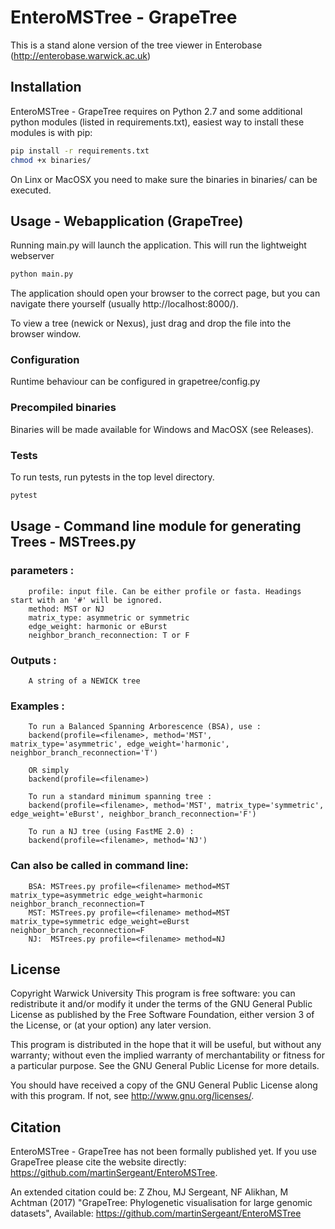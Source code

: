 # EnteroMSTree - GrapeTree

This is a stand alone version of the tree viewer in Enterobase (http://enterobase.warwick.ac.uk)


## Installation 
EnteroMSTree - GrapeTree requires on Python 2.7 and some additional python
modules (listed in requirements.txt), easiest way to install these modules is
with pip:

```bash
pip install -r requirements.txt
chmod +x binaries/

```
On Linx or MacOSX you need to make sure the binaries in binaries/ can be executed.


## Usage - Webapplication (GrapeTree)
Running main.py will launch the application. This will run the lightweight webserver 
```bash
python main.py

```

The application should open your browser to the correct page, but you can navigate 
there yourself (usually http://localhost:8000/). 

To view a tree (newick or Nexus), just drag and drop the file into the browser 
window. 

### Configuration
Runtime behaviour can be configured in grapetree/config.py 

### Precompiled binaries 
Binaries will be made available for Windows and MacOSX (see Releases).


### Tests
To run tests, run pytests in the top level directory.
```bash
pytest

```

## Usage - Command line module for generating Trees - MSTrees.py
### parameters :
        profile: input file. Can be either profile or fasta. Headings start with an '#' will be ignored. 
        method: MST or NJ
        matrix_type: asymmetric or symmetric
        edge_weight: harmonic or eBurst
        neighbor_branch_reconnection: T or F
    
### Outputs :
        A string of a NEWICK tree
    
### Examples :
        To run a Balanced Spanning Arborescence (BSA), use :
        backend(profile=<filename>, method='MST', matrix_type='asymmetric', edge_weight='harmonic', neighbor_branch_reconnection='T')
    
        OR simply
        backend(profile=<filename>)
        
        To run a standard minimum spanning tree :
        backend(profile=<filename>, method='MST', matrix_type='symmetric', edge_weight='eBurst', neighbor_branch_reconnection='F')
        
        To run a NJ tree (using FastME 2.0) :
        backend(profile=<filename>, method='NJ')
    
### Can also be called in command line:
        BSA: MSTrees.py profile=<filename> method=MST matrix_type=asymmetric edge_weight=harmonic neighbor_branch_reconnection=T
        MST: MSTrees.py profile=<filename> method=MST matrix_type=symmetric edge_weight=eBurst neighbor_branch_reconnection=F
        NJ:  MSTrees.py profile=<filename> method=NJ


## License
Copyright Warwick University
This program is free software: you can redistribute it and/or modify it under the terms of the GNU General Public License as published by the Free Software Foundation, either version 3 of the License, or (at your option) any later version.

This program is distributed in the hope that it will be useful, but without any warranty; without even the implied warranty of merchantability or fitness for a particular purpose. See the GNU General Public License for more details.

You should have received a copy of the GNU General Public License along with this program.  If not, see <http://www.gnu.org/licenses/>.


## Citation
EnteroMSTree - GrapeTree has not been formally published yet. If you use GrapeTree please cite the website directly: https://github.com/martinSergeant/EnteroMSTree.

An extended citation could be:
Z Zhou,  MJ Sergeant, NF Alikhan, M Achtman  (2017) "GrapeTree: Phylogenetic visualisation for large genomic datasets", Available: https://github.com/martinSergeant/EnteroMSTree

